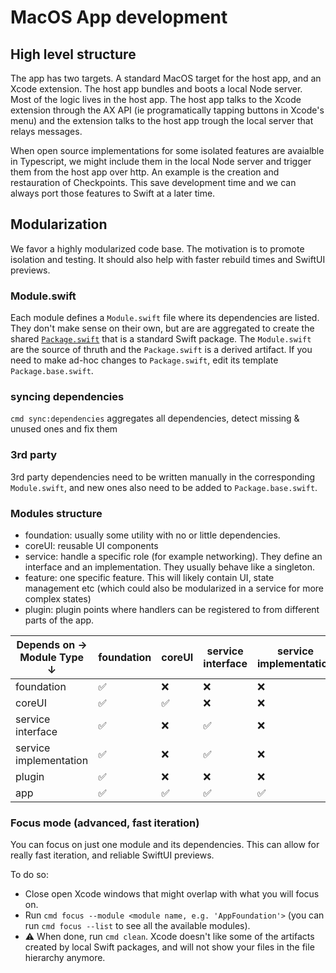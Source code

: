 # MacOS App development

## High level structure
The app has two targets. A standard MacOS target for the host app, and an Xcode extension. The host app bundles and boots a local Node server. Most of the logic lives in the host app. The host app talks to the Xcode extension through the AX API (ie programatically tapping buttons in Xcode's menu) and the extension talks to the host app trough the local server that relays messages.

When open source implementations for some isolated features are avaialble in Typescript, we might include them in the local Node server and trigger them from the host app over http. An example is the creation and restauration of Checkpoints. This save development time and we can always port those features to Swift at a later time.

## Modularization
We favor a highly modularized code base. The motivation is to promote isolation and testing. It should also help with faster rebuild times and SwiftUI previews.

### Module.swift
Each module defines a `Module.swift` file where its dependencies are listed. They don't make sense on their own, but are are aggregated to create the shared [`Package.swift`](./modules/Package.swift) that is a standard Swift package.
The `Module.swift` are the source of thruth and the `Package.swift` is a derived artifact. If you need to make ad-hoc changes to `Package.swift`, edit its template `Package.base.swift`.

### syncing dependencies
`cmd sync:dependencies` aggregates all dependencies, detect missing & unused ones and fix them

### 3rd party
3rd party dependencies need to be written manually in the corresponding `Module.swift`, and new ones also need to be added to `Package.base.swift`.

### Modules structure
- foundation: usually some utility with no or little dependencies.
- coreUI: reusable UI components
- service: handle a specific role (for example networking). They define an interface and an implementation. They usually behave like a singleton.
- feature: one specific feature. This will likely contain UI, state management etc (which could also be modularized in a service for more complex states)
- plugin: plugin points where handlers can be registered to from different parts of the app.

| Depends on →<br>Module Type ↓ | foundation | coreUI | service interface | service implementation | plugin |
|----------------------------------|------------|---------|------------------|----------------------|--------|
| foundation | ✅ | ❌ | ❌ | ❌ | ❌ |
| coreUI | ✅ | ✅ | ❌ | ❌ | ❌ |
| service interface | ✅ | ❌ | ✅ | ❌ | ❌ |
| service implementation | ✅ | ❌ | ✅ | ❌ | ❌ |
| plugin | ✅ | ❌ | ❌ | ❌ | ❌ |
| app | ✅ | ✅ | ✅ | ✅ | ✅ |

### Focus mode (advanced, fast iteration)
You can focus on just one module and its dependencies. This can allow for really fast iteration, and reliable SwiftUI previews.

To do so:
- Close open Xcode windows that might overlap with what you will focus on.
- Run `cmd focus --module <module name, e.g. 'AppFoundation'>` (you can run `cmd focus --list` to see all the available modules).
- ⚠️ When done, run `cmd clean`. Xcode doesn't like some of the artifacts created by local Swift packages, and will not show your files in the file hierarchy anymore.
